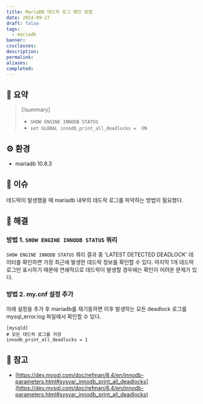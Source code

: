 ```yaml
---
title: MariaDB 데드락 로그 확인 방법
date: 2024-09-27
draft: false
tags:
  - mariadb
banner: 
cssclasses: 
description: 
permalink: 
aliases: 
completed:
---
```


## 📝 요약
> [!summary]
> - `SHOW ENGINE INNODB STATUS`
> - `set GLOBAL innodb_print_all_deadlocks =  ON`

## ⚙️ 환경
- mariadb 10.8.3
## 💬 이슈
데드락이 발생했을 때 mariadb 내부의 데드락 로그를 파악하는 방법이 필요했다.

## 🧗 해결
### 방법 1. `SHOW ENGINE INNODB STATUS` 쿼리
`SHOW ENGINE INNODB STATUS` 쿼리 결과 중 'LATEST DETECTED DEADLOCK' 데이터를 확인하면 가장 최근에 발생한 데드락 정보를 확인할 수 있다. 마지막 1개 데드락 로그만 표시하기 때문에 연쇄적으로 데드락이 발생할 경우에는 확인이 어려운 문제가 있다.

### 방법 2.  my.cnf 설정 추가
아래 설정을 추가 후 mariadb를 재기동하면 이후 발생하는 모든 deadlock 로그를 mysql_error.log 파일에서 확인할 수 있다.  
```config
[mysqld]
# 모든 데드락 로그를 저장
innodb_print_all_deadlocks = 1
```


## 🚀 참고
- [https://dev.mysql.com/doc/refman/8.4/en/innodb-parameters.html#sysvar_innodb_print_all_deadlocks](https://dev.mysql.com/doc/refman/8.4/en/innodb-parameters.html#sysvar_innodb_print_all_deadlocks)
